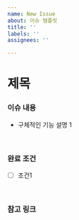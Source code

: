 ```yaml
---
name: New Issue
about: 이슈 템플릿
title: ''
labels: ''
assignees: ''

---
```


# 제목

### 이슈 내용

- 구체적인 기능 설명 1

<br/>

### 완료 조건 

- [ ] 조건1

<br/>

### 참고 링크

<br/>
